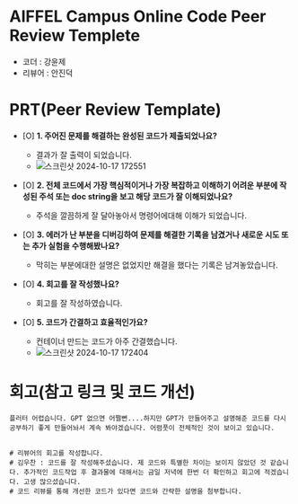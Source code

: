 # AIFFEL Campus Online Code Peer Review Templete
- 코더 : 강윤제
- 리뷰어 : 안진덕


# PRT(Peer Review Template)
- [O]  **1. 주어진 문제를 해결하는 완성된 코드가 제출되었나요?**
    - 결과가 잘 출력이 되었습니다.
    - ![스크린샷 2024-10-17 172551](https://github.com/user-attachments/assets/802ff8db-0290-49d2-a861-391529ff3232)


    
- [O]  **2. 전체 코드에서 가장 핵심적이거나 가장 복잡하고 이해하기 어려운 부분에 작성된 
주석 또는 doc string을 보고 해당 코드가 잘 이해되었나요?**
    - 주석을 깔끔하게 잘 달아놓아서 명령어에대해 이해가 되었습니다.
        
- [O]  **3. 에러가 난 부분을 디버깅하여 문제를 해결한 기록을 남겼거나
새로운 시도 또는 추가 실험을 수행해봤나요?**
    - 막히는 부분에대한 설명은 없었지만 해결을 했다는 기록은 남겨놓았습니다.
        
- [O]  **4. 회고를 잘 작성했나요?**
    - 회고를 잘 작성하였습니다.
        
- [O]  **5. 코드가 간결하고 효율적인가요?**
    - 컨테이너 만드는 코드가 아주 간결했습니다.
    - ![스크린샷 2024-10-17 172404](https://github.com/user-attachments/assets/ef3907a5-ea2b-4258-b84a-678dc954021f)




# 회고(참고 링크 및 코드 개선)
```
플러터 어렵습니다. GPT 없으면 어쩔뻔....하지만 GPT가 만들어주고 설명해준 코드를 다시 공부하기 좋게 만들어놔서 계속 봐야겠습니다. 어렴풋이 전체적인 것이 보이고 있습니다.


# 리뷰어의 회고를 작성합니다.
# 김우찬 : 코드를 잘 작성해주셨습니다. 제 코드와 특별한 차이는 보이지 않았던 것 같습니다. 추가적인 코드작업 후 결과물에 대해서는 금일 저녁에 한번 더 확인하고 회고에 적겠습니다. 고생 많으셨습니다.
# 코드 리뷰를 통해 개선한 코드가 있다면 코드와 간략한 설명을 첨부합니다.
```
